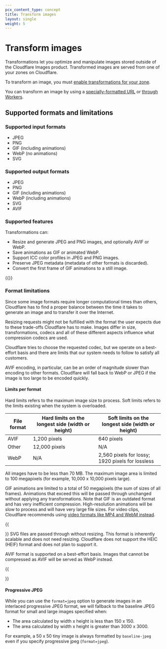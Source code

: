 ```yaml
---
pcx_content_type: concept
title: Transform images
layout: single
weight: 5
---
```


# Transform images

Transformations let you optimize and manipulate images stored outside of the Cloudflare Images product. Transformed images are served from one of your zones on Cloudflare.

To transform an image, you must [enable transformations for your zone](/images/get-started/#enable-transformations).

You can transform an image by using a [specially-formatted URL](/images/transform-images/transform-via-url/) or [through Workers](/images/transform-images/transform-via-workers/).

## Supported formats and limitations

### Supported input formats

* JPEG
* PNG
* GIF (including animations)
* WebP (no animations)
* SVG

### Supported output formats

* JPEG
* PNG
* GIF (including animations)
* WebP (including animations)
* SVG
* AVIF

### Supported features

Transformations can:

* Resize and generate JPEG and PNG images, and optionally AVIF or WebP.
* Save animations as GIF or animated WebP.
* Support ICC color profiles in JPEG and PNG images.
* Preserve JPEG metadata (metadata of other formats is discarded).
* Convert the first frame of GIF animations to a still image.

{{<render file="_svg.md">}}

### Format limitations

Since some image formats require longer computational times than others, Cloudflare has to find a proper balance between the time it takes to generate an image and to transfer it over the Internet.

Resizing requests might not be fulfilled with the format the user expects due to these trade-offs Cloudflare has to make. Images differ in size, transformations, codecs and all of these different aspects influence what compression codecs are used.

Cloudflare tries to choose the requested codec, but we operate on a best-effort basis and there are limits that our system needs to follow to satisfy all customers.

AVIF encoding, in particular, can be an order of magnitude slower than encoding to other formats. Cloudflare will fall back to WebP or JPEG if the image is too large to be encoded quickly.

#### Limits per format

Hard limits refers to the maximum image size to process. Soft limits refers to the limits existing when the system is overloaded.

File format  | Hard limits on the longest side (width or height) | Soft limits on the longest side (width or height)
------------ | ------------------------------------------------- | -------------------------------------------------
AVIF         | 1,200 pixels                                      | 640 pixels
Other        | 12,000 pixels                                     | N/A
WebP         | N/A                                               | 2,560 pixels for lossy; 1920 pixels for lossless

All images have to be less than 70 MB. The maximum image area is limited to 100 megapixels (for example, 10,000 x 10,000 pixels large).

GIF animations are limited to a total of 50 megapixels (the sum of sizes of all frames). Animations that exceed this will be passed through unchanged without applying any transformations. Note that GIF is an outdated format and has very inefficient compression. High-resolution animations will be slow to process and will have very large file sizes. For video clips, Cloudflare recommends using [video formats like MP4 and WebM instead](/stream/).

{{<Aside type="warning" header="Important">}}
SVG files are passed through without resizing. This format is inherently scalable and does not need resizing. Cloudflare does not support the HEIC (HEIF) format and does not plan to support it.

AVIF format is supported on a best-effort basis. Images that cannot be compressed as AVIF will be served as WebP instead.

{{</Aside>}}

#### Progressive JPEG

While you can use the `format=jpeg` option to generate images in an interlaced progressive JPEG format, we will fallback to the baseline JPEG format for small and large images specified when:

* The area calculated by width x height is less than 150 x 150.
* The area calculated by width x height is greater than 3000 x 3000.

For example, a 50 x 50 tiny image is always formatted by `baseline-jpeg` even if you specify progressive jpeg (`format=jpeg`).
